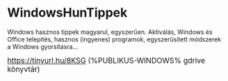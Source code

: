 # WindowsHunTippek
Windows hasznos tippek magyarul, egyszerűen.
Aktiválás, Windows és Office telepítés, hasznos (ingyenes) programok, egyszerűsített módszerek a Windows gyorsításra...

<big><a font-size="40 px" href="https://tinyurl.hu/8KSG" target="_blank">https://tinyurl.hu/8KSG</a></tt>
(%PUBLIKUS-WINDOWS% gdrive könyvtár)
